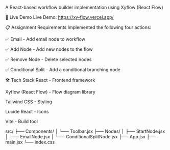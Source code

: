 A React-based workflow builder implementation using Xyflow (React Flow)

🚀 Live Demo
Live Demo: https://xy-flow.vercel.app/

📋 Assignment Requirements
Implemented the following four actions:

✅ Email - Add email node to workflow

✅ Add Node - Add new nodes to the flow

✅ Remove Node - Delete selected nodes

✅ Conditional Split - Add a conditional branching node

🛠️ Tech Stack
React - Frontend framework

Xyflow (React Flow) - Flow diagram library

Tailwind CSS - Styling

Lucide React - Icons

Vite - Build tool

src/
├── Components/
│   └── Toolbar.jsx
├── Nodes/
│   ├── StartNode.jsx
│   ├── EmailNode.jsx
│   └── ConditionalSplitNode.jsx
├── App.jsx
├── main.jsx
└── index.css
